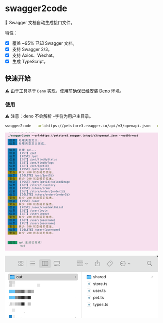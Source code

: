 # swagger2code

🔧 Swagger 文档自动生成接口文件。

特性：

- [x] 覆盖 ~95% 已知 Swagger 文档。
- [x] 支持 Swagger 2/3。
- [x] 支持 Axios、Wechat。
- [x] 生成 TypeScript。

## 快速开始

⚠️ 由于工具基于 `Deno` 实现，使用前确保已经安装 [Deno](https://github.com/denoland/deno#install) 环境。

### 使用

⚠️ 注意：deno 不会解析 `~`字符为用户主目录。

```sh
swagger2code --url=https://petstore3.swagger.io/api/v3/openapi.json --outDir=out
```

![终端输出信息](resources/info.png)

![输出文件](resources/output.png)
